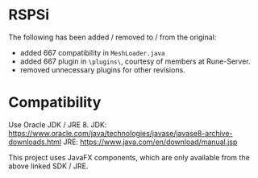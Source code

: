 # RSPSi
The following has been added / removed to / from the original:
- added 667 compatibility in `MeshLoader.java`
- added 667 plugin in `\plugins\`, courtesy of members at Rune-Server.
- removed unnecessary plugins for other revisions.

# Compatibility
Use Oracle JDK / JRE 8. 
JDK: https://www.oracle.com/java/technologies/javase/javase8-archive-downloads.html
JRE: https://www.java.com/en/download/manual.jsp

This project uses JavaFX components, which are only available from the above linked SDK / JRE. 
